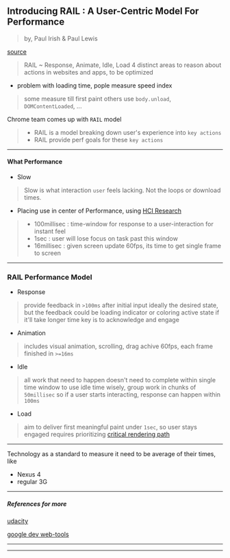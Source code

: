 
## Introducing RAIL : A User-Centric Model For Performance
> by, Paul Irish & Paul Lewis

[source](https://www.smashingmagazine.com/2015/10/rail-user-centric-model-performance/)

> RAIL ~ Response, Animate, Idle, Load
> 4 distinct areas to reason about actions in websites and apps, to be optimized

* problem with loading time, pople measure speed index
> some measure till first paint
> others use `body.unload`, `DOMContentLoaded`, ...

Chrome team comes up with `RAIL` model
> * RAIL is a model breaking down user's experience into `key actions`
> * RAIL provide perf goals for these `key actions`

---

#### What Performance

* Slow
> Slow is what interaction `user` feels lacking. Not the loops or download times.

* Placing use in center of Performance, using [HCI Research](http://www.nngroup.com/articles/response-times-3-important-limits/)
> * 100millisec : time-window for response to a user-interaction for instant feel
> * 1sec : user will lose focus on task past this window
> * 16millisec : given screen update 60fps, its time to get single frame to screen

---

### RAIL Performance Model

* Response
> provide feedback in `>100ms` after initial input
> ideally the desired state, but the feedback could be loading indicator or coloring active state if it'll take longer time
> key is to acknowledge and engage

* Animation
> includes visual animation, scrolling, drag
> achive 60fps, each frame finished in `>=16ms`

* Idle
> all work that need to happen doesn't need to complete within single time window
> to use idle time wisely, group work in chunks of `50millisec`
> so if a user starts interacting, response can happen within `100ms`

* Load
> aim to deliver first meaningful paint under `1sec`, so user stays engaged
> requires prioritizing [critical rendering path](https://developers.google.com/web/fundamentals/performance/critical-rendering-path/?hl=en)

---

Technology as a standard to measure it need to be average of their times, like
* Nexus 4
* regular 3G

---

##### References for more

[udacity](https://www.udacity.com/course/ud860)

[google dev web-tools](https://developers.google.com/web/tools/profile-performance/evaluate-performance/rail?hl=en)

---
---
